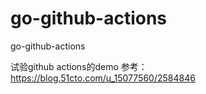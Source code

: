# go-github-actions
go-github-actions


试验github actions的demo
参考：https://blog.51cto.com/u_15077560/2584846
